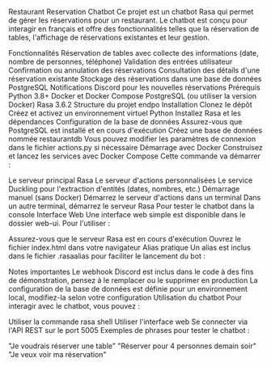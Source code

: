 Restaurant Reservation Chatbot
Ce projet est un chatbot Rasa qui permet de gérer les réservations pour un restaurant. Le chatbot est conçu pour interagir en français et offre des fonctionnalités telles que la réservation de tables, l'affichage de réservations existantes et leur gestion.

Fonctionnalités
Réservation de tables avec collecte des informations (date, nombre de personnes, téléphone)
Validation des entrées utilisateur
Confirmation ou annulation des réservations
Consultation des détails d'une réservation existante
Stockage des réservations dans une base de données PostgreSQL
Notifications Discord pour les nouvelles réservations
Prérequis
Python 3.8+
Docker et Docker Compose
PostgreSQL (ou utiliser la version Docker)
Rasa 3.6.2
Structure du projet
endpo
Installation
Clonez le dépôt
Créez et activez un environnement virtuel Python
Installez Rasa et les dépendances
Configuration de la base de données
Assurez-vous que PostgreSQL est installé et en cours d'exécution
Créez une base de données nommée restaurantdb
Vous pouvez modifier les paramètres de connexion dans le fichier actions.py si nécessaire
Démarrage avec Docker
Construisez et lancez les services avec Docker Compose
Cette commande va démarrer :

Le serveur principal Rasa
Le serveur d'actions personnalisées
Le service Duckling pour l'extraction d'entités (dates, nombres, etc.)
Démarrage manuel (sans Docker)
Démarrez le serveur d'actions dans un terminal
Dans un autre terminal, démarrez le serveur Rasa
Pour tester le chatbot dans la console
Interface Web
Une interface web simple est disponible dans le dossier web-ui. Pour l'utiliser :

Assurez-vous que le serveur Rasa est en cours d'exécution
Ouvrez le fichier index.html dans votre navigateur
Alias pratique
Un alias est inclus dans le fichier .rasaalias pour faciliter le lancement du bot :

Notes importantes
Le webhook Discord est inclus dans le code à des fins de démonstration, pensez à le remplacer ou le supprimer en production
La configuration de la base de données est définie pour un environnement local, modifiez-la selon votre configuration
Utilisation du chatbot
Pour interagir avec le chatbot, vous pouvez :

Utiliser la commande rasa shell
Utiliser l'interface web
Se connecter via l'API REST sur le port 5005
Exemples de phrases pour tester le chatbot :

"Je voudrais réserver une table"
"Réserver pour 4 personnes demain soir"
"Je veux voir ma réservation"
